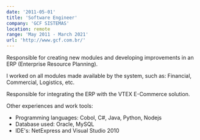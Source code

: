 ```yaml
---
date: '2011-05-01'
title: 'Software Engineer'
company: 'GCF SISTEMAS'
location: remote
range: 'May 2011 - March 2021'
url: 'http://www.gcf.com.br/'
---
```


Responsible for creating new modules and developing improvements in an ERP (Enterprise Resource Planning).

I worked on all modules made available by the system, such as: Financial, Commercial, Logistics, etc.

Responsible for integrating the ERP with the VTEX E-Commerce solution.

Other experiences and work tools:

- Programming languages: Cobol, C#, Java, Python, Nodejs
- Database used: Oracle, MySQL
- IDE's: NetExpress and Visual Studio 2010
